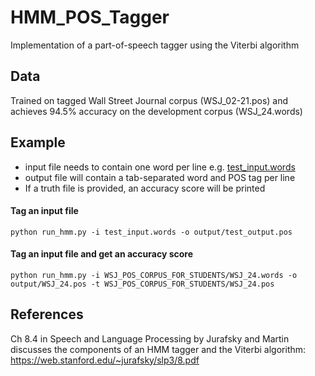 # HMM_POS_Tagger
Implementation of a part-of-speech tagger using the Viterbi algorithm

## Data
Trained on tagged Wall Street Journal corpus (WSJ_02-21.pos) and achieves 94.5% accuracy on the development corpus (WSJ_24.words)

## Example
 - input file needs to contain one word per line e.g. [test_input.words](https://github.com/nancywen25/HMM_POS_Tagger/blob/master/test_input.words)
 - output file will contain a tab-separated word and POS tag per line
 - If a truth file is provided, an accuracy score will be printed

#### Tag an input file
```
python run_hmm.py -i test_input.words -o output/test_output.pos
```

#### Tag an input file and get an accuracy score
```
python run_hmm.py -i WSJ_POS_CORPUS_FOR_STUDENTS/WSJ_24.words -o output/WSJ_24.pos -t WSJ_POS_CORPUS_FOR_STUDENTS/WSJ_24.pos
```


## References
Ch 8.4 in Speech and Language Processing by Jurafsky and Martin discusses the components of an HMM tagger and the Viterbi algorithm: https://web.stanford.edu/~jurafsky/slp3/8.pdf
